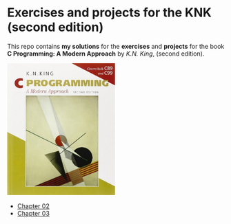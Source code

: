 # Exercises and projects for the KNK (second edition)
This repo contains **my solutions** for the **exercises** and **projects** for the book **C Programming: A Modern Approach** by *K.N. King*, (second edition).

<img alt= "Book cover" src="cover.jpg" width="250px">

* [Chapter 02](ch02)
* [Chapter 03](ch03)
